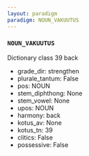 ```yaml
---
layout: paradigm
paradigm: NOUN_VAKUUTUS
---
```

### ` NOUN_VAKUUTUS `

Dictionary class 39 back
* grade_dir: strengthen
* plurale_tantum: False
* pos: NOUN
* stem_diphthong: None
* stem_vowel: None
* upos: NOUN
* harmony: back
* kotus_av: None
* kotus_tn: 39
* clitics: False
* possessive: False
